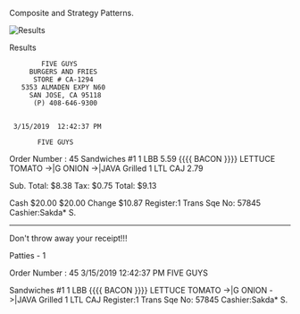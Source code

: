 
 Composite and Strategy Patterns.
 
 ![Results](https://github.com/jake-ilsoo-kim/cmpe202/master/lab6/output/results.jpg)
 
 

Results

            FIVE GUYS
         BURGERS AND FRIES
          STORE # CA-1294
       5353 ALMADEN EXPY N60
         SAN JOSE, CA 95118
          (P) 408-646-9300


     3/15/2019  12:42:37 PM

           FIVE GUYS    
Order Number : 45
Sandwiches #1
1    LBB                     5.59
      {{{{ BACON }}}}
      LETTUCE
      TOMATO
       ->|G ONION
       ->|JAVA Grilled
1     LTL CAJ                2.79

   Sub. Total:              $8.38
   Tax:                     $0.75
   Total:                   $9.13

   Cash $20.00             $20.00
   Change                  $10.87
Register:1   Trans Sqe No:  57845
Cashier:Sakda* S.
 ******************************  
 Don't throw away your receipt!!! 



Patties - 1

Order Number : 45
      3/15/2019  12:42:37 PM
           FIVE GUYS    

Sandwiches #1
1    LBB
     {{{{ BACON }}}}
     LETTUCE
     TOMATO
      ->|G ONION
      ->|JAVA Grilled
1     LTL CAJ
Register:1  Trans Sqe No: 57845
Cashier:Sakda* S.



